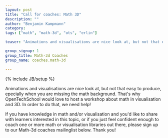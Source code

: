 ```yaml
---
layout: post
title: "Call for coaches: Math 3D"
description: ""
author: "Benjamin Kampmann"
category: 
tags: ["math", "math-3d", "ots", "erlin"]

teaser: "Animations and visualisations are nice look at, but not that easy to produce, epecially when you are missing the math background. That's why OpenTechSchool would love to host a workshop about math in visualisation and 3D. In order to do that, we need help!"

group_signup: 1
group_title: Math-3d Coaches
group_name: coaches.math-3d

---
```

{% include JB/setup %}

Animations and visualisations are nice look at, but not that easy to produce, epecially when you are missing the math background. That's why OpenTechSchool would love to host a workshop about math in visualisation and 3D. In order to do that, we need help!

If you have knowledge in math and/or visualisation and you'd like to share with learners interested in this topic, or if you just feel confident enough to coach one or more math or visualisation libraries out there, please sign up to our Math-3d coaches mailinglist below. Thank you!
